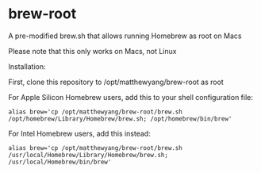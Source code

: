 # brew-root
 A pre-modified brew.sh that allows running Homebrew as root on Macs

Please note that this only works on Macs, not Linux

Installation:

First, clone this repository to /opt/matthewyang/brew-root as root

For Apple Silicon Homebrew users, add this to your shell configuration file:
```
alias brew='cp /opt/matthewyang/brew-root/brew.sh /opt/homebrew/Library/Homebrew/brew.sh; /opt/homebrew/bin/brew'
```

For Intel Homebrew users, add this instead:
```
alias brew='cp /opt/matthewyang/brew-root/brew.sh /usr/local/Homebrew/Library/Homebrew/brew.sh; /usr/local/Homebrew/bin/brew'
```